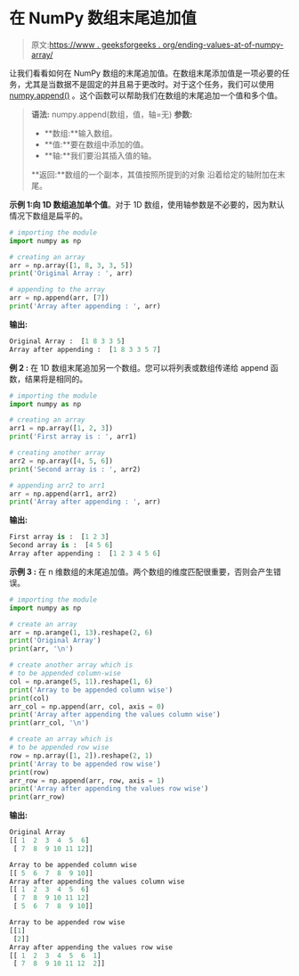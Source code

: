 # 在 NumPy 数组末尾追加值

> 原文:[https://www . geeksforgeeks . org/ending-values-at-of-numpy-array/](https://www.geeksforgeeks.org/appending-values-at-the-end-of-an-numpy-array/)

让我们看看如何在 NumPy 数组的末尾追加值。在数组末尾添加值是一项必要的任务，尤其是当数据不是固定的并且易于更改时。对于这个任务，我们可以使用 [numpy.append()](https://www.geeksforgeeks.org/numpy-append-python/) 。这个函数可以帮助我们在数组的末尾追加一个值和多个值。

> **语法:** numpy.append(数组，值，轴=无)
> **参数:**
> 
> *   **数组:**输入数组。
> *   **值:**要在数组中添加的值。
> *   **轴:**我们要沿其插入值的轴。
> 
> **返回:**数组的一个副本，其值按照所提到的对象
> 沿着给定的轴附加在末尾。

**示例 1:向 1D 数组追加单个值**。对于 1D 数组，使用轴参数是不必要的，因为默认情况下数组是扁平的。

```py
# importing the module
import numpy as np

# creating an array
arr = np.array([1, 8, 3, 3, 5])
print('Original Array : ', arr)

# appending to the array
arr = np.append(arr, [7])
print('Array after appending : ', arr)
```

**输出:**

```py
Original Array :  [1 8 3 3 5]
Array after appending :  [1 8 3 3 5 7]

```

**例 2 :** 在 1D 数组末尾追加另一个数组。您可以将列表或数组传递给 append 函数，结果将是相同的。

```py
# importing the module
import numpy as np

# creating an array
arr1 = np.array([1, 2, 3])
print('First array is : ', arr1)

# creating another array
arr2 = np.array([4, 5, 6])
print('Second array is : ', arr2)

# appending arr2 to arr1
arr = np.append(arr1, arr2)
print('Array after appending : ', arr)
```

**输出:**

```py
First array is :  [1 2 3]
Second array is :  [4 5 6]
Array after appending :  [1 2 3 4 5 6]

```

**示例 3 :** 在 n 维数组的末尾追加值。两个数组的维度匹配很重要，否则会产生错误。

```py
# importing the module
import numpy as np

# create an array
arr = np.arange(1, 13).reshape(2, 6)
print('Original Array')
print(arr, '\n')

# create another array which is
# to be appended column-wise
col = np.arange(5, 11).reshape(1, 6)
print('Array to be appended column wise')
print(col)
arr_col = np.append(arr, col, axis = 0)
print('Array after appending the values column wise')
print(arr_col, '\n')

# create an array which is
# to be appended row wise
row = np.array([1, 2]).reshape(2, 1)
print('Array to be appended row wise')
print(row)
arr_row = np.append(arr, row, axis = 1)
print('Array after appending the values row wise')
print(arr_row)
```

**输出:**

```py
Original Array
[[ 1  2  3  4  5  6]
 [ 7  8  9 10 11 12]] 

Array to be appended column wise
[[ 5  6  7  8  9 10]]
Array after appending the values column wise
[[ 1  2  3  4  5  6]
 [ 7  8  9 10 11 12]
 [ 5  6  7  8  9 10]] 

Array to be appended row wise
[[1]
 [2]]
Array after appending the values row wise
[[ 1  2  3  4  5  6  1]
 [ 7  8  9 10 11 12  2]]

```